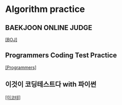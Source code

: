 # Algorithm practice

## BAEKJOON ONLINE JUDGE
[[BOJ]](./BOJ)

## Programmers Coding Test Practice
[[Programmers]](./Programmers)

## 이것이 코딩테스트다 with 파이썬
[[이코테]](./CodingTest)
